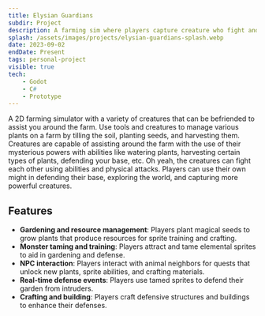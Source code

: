 ```yaml
---
title: Elysian Guardians
subdir: Project
description: A farming sim where players capture creature who fight and aid around the farm
splash: /assets/images/projects/elysian-guardians-splash.webp
date: 2023-09-02
endDate: Present
tags: personal-project
visible: true
tech:
    - Godot
    - C#
    - Prototype
---
```


A 2D farming simulator with a variety of creatures that can be befriended to assist you around the farm. Use tools and creatures to manage various plants on a farm by tilling the soil, planting seeds, and harvesting them. Creatures are capable of assisting around the farm with the use of their mysterious powers with abilities like watering plants, harvesting certain types of plants, defending your base, etc. Oh yeah, the creatures can fight each other using abilities and physical attacks. Players can use their own might in defending their base, exploring the world, and capturing more powerful creatures.

## Features

-   **Gardening and resource management**: Players plant magical seeds to grow plants that produce resources for sprite training and crafting.
-   **Monster taming and training**: Players attract and tame elemental sprites to aid in gardening and defense.
-   **NPC interaction**: Players interact with animal neighbors for quests that unlock new plants, sprite abilities, and crafting materials.
-   **Real-time defense events**: Players use tamed sprites to defend their garden from intruders.
-   **Crafting and building**: Players craft defensive structures and buildings to enhance their defenses.
